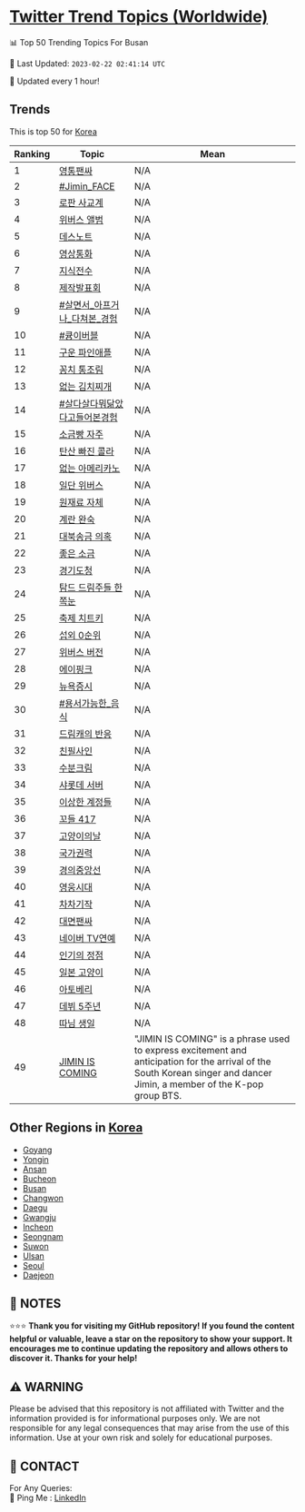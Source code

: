 [Twitter Trend Topics (Worldwide)](https://github.com/ErcinDedeoglu/Twitter-Trend-Topics)
==========


📊 Top 50 Trending Topics For Busan

📆 Last Updated: `2023-02-22 02:41:14 UTC`

🔧 Updated every 1 hour!


## Trends

This is top 50 for [Korea](</Korea>)

| Ranking | Topic | Mean |
| ------- | ------------ | ------------ |
| 1 | [영통팬싸](http://twitter.com/search?q=%ec%98%81%ed%86%b5%ed%8c%ac%ec%8b%b8) | N/A |
| 2 | [#Jimin_FACE](http://twitter.com/search?q=%23Jimin_FACE) | N/A |
| 3 | [로판 사교계](http://twitter.com/search?q=%eb%a1%9c%ed%8c%90+%ec%82%ac%ea%b5%90%ea%b3%84) | N/A |
| 4 | [위버스 앨범](http://twitter.com/search?q=%ec%9c%84%eb%b2%84%ec%8a%a4+%ec%95%a8%eb%b2%94) | N/A |
| 5 | [데스노트](http://twitter.com/search?q=%eb%8d%b0%ec%8a%a4%eb%85%b8%ed%8a%b8) | N/A |
| 6 | [영상통화](http://twitter.com/search?q=%ec%98%81%ec%83%81%ed%86%b5%ed%99%94) | N/A |
| 7 | [지식전수](http://twitter.com/search?q=%ec%a7%80%ec%8b%9d%ec%a0%84%ec%88%98) | N/A |
| 8 | [제작발표회](http://twitter.com/search?q=%ec%a0%9c%ec%9e%91%eb%b0%9c%ed%91%9c%ed%9a%8c) | N/A |
| 9 | [#살면서_아프거나_다쳐본_경험](http://twitter.com/search?q=%23%ec%82%b4%eb%a9%b4%ec%84%9c_%ec%95%84%ed%94%84%ea%b1%b0%eb%82%98_%eb%8b%a4%ec%b3%90%eb%b3%b8_%ea%b2%bd%ed%97%98) | N/A |
| 10 | [#큥이버블](http://twitter.com/search?q=%23%ed%81%a5%ec%9d%b4%eb%b2%84%eb%b8%94) | N/A |
| 11 | [구운 파인애플](http://twitter.com/search?q=%ea%b5%ac%ec%9a%b4+%ed%8c%8c%ec%9d%b8%ec%95%a0%ed%94%8c) | N/A |
| 12 | [꽁치 통조림](http://twitter.com/search?q=%ea%bd%81%ec%b9%98+%ed%86%b5%ec%a1%b0%eb%a6%bc) | N/A |
| 13 | [없는 김치찌개](http://twitter.com/search?q=%ec%97%86%eb%8a%94+%ea%b9%80%ec%b9%98%ec%b0%8c%ea%b0%9c) | N/A |
| 14 | [#살다살다뭐닮았다고들어본경험](http://twitter.com/search?q=%23%ec%82%b4%eb%8b%a4%ec%82%b4%eb%8b%a4%eb%ad%90%eb%8b%ae%ec%95%98%eb%8b%a4%ea%b3%a0%eb%93%a4%ec%96%b4%eb%b3%b8%ea%b2%bd%ed%97%98) | N/A |
| 15 | [소금빵 자주](http://twitter.com/search?q=%ec%86%8c%ea%b8%88%eb%b9%b5+%ec%9e%90%ec%a3%bc) | N/A |
| 16 | [탄산 빠진 콜라](http://twitter.com/search?q=%ed%83%84%ec%82%b0+%eb%b9%a0%ec%a7%84+%ec%bd%9c%eb%9d%bc) | N/A |
| 17 | [없는 아메리카노](http://twitter.com/search?q=%ec%97%86%eb%8a%94+%ec%95%84%eb%a9%94%eb%a6%ac%ec%b9%b4%eb%85%b8) | N/A |
| 18 | [일단 위버스](http://twitter.com/search?q=%ec%9d%bc%eb%8b%a8+%ec%9c%84%eb%b2%84%ec%8a%a4) | N/A |
| 19 | [원재료 자체](http://twitter.com/search?q=%ec%9b%90%ec%9e%ac%eb%a3%8c+%ec%9e%90%ec%b2%b4) | N/A |
| 20 | [계란 완숙](http://twitter.com/search?q=%ea%b3%84%eb%9e%80+%ec%99%84%ec%88%99) | N/A |
| 21 | [대북송금 의혹](http://twitter.com/search?q=%eb%8c%80%eb%b6%81%ec%86%a1%ea%b8%88+%ec%9d%98%ed%98%b9) | N/A |
| 22 | [좋은 소금](http://twitter.com/search?q=%ec%a2%8b%ec%9d%80+%ec%86%8c%ea%b8%88) | N/A |
| 23 | [경기도청](http://twitter.com/search?q=%ea%b2%bd%ea%b8%b0%eb%8f%84%ec%b2%ad) | N/A |
| 24 | [탐드 드림주들 한쪽눈](http://twitter.com/search?q=%ed%83%90%eb%93%9c+%eb%93%9c%eb%a6%bc%ec%a3%bc%eb%93%a4+%ed%95%9c%ec%aa%bd%eb%88%88) | N/A |
| 25 | [축제 치트키](http://twitter.com/search?q=%ec%b6%95%ec%a0%9c+%ec%b9%98%ed%8a%b8%ed%82%a4) | N/A |
| 26 | [섭외 0순위](http://twitter.com/search?q=%ec%84%ad%ec%99%b8+0%ec%88%9c%ec%9c%84) | N/A |
| 27 | [위버스 버전](http://twitter.com/search?q=%ec%9c%84%eb%b2%84%ec%8a%a4+%eb%b2%84%ec%a0%84) | N/A |
| 28 | [에이핑크](http://twitter.com/search?q=%ec%97%90%ec%9d%b4%ed%95%91%ed%81%ac) | N/A |
| 29 | [뉴욕증시](http://twitter.com/search?q=%eb%89%b4%ec%9a%95%ec%a6%9d%ec%8b%9c) | N/A |
| 30 | [#용서가능한_음식](http://twitter.com/search?q=%23%ec%9a%a9%ec%84%9c%ea%b0%80%eb%8a%a5%ed%95%9c_%ec%9d%8c%ec%8b%9d) | N/A |
| 31 | [드림캐의 반응](http://twitter.com/search?q=%eb%93%9c%eb%a6%bc%ec%ba%90%ec%9d%98+%eb%b0%98%ec%9d%91) | N/A |
| 32 | [친필사인](http://twitter.com/search?q=%ec%b9%9c%ed%95%84%ec%82%ac%ec%9d%b8) | N/A |
| 33 | [수분크림](http://twitter.com/search?q=%ec%88%98%eb%b6%84%ed%81%ac%eb%a6%bc) | N/A |
| 34 | [샤롯데 서버](http://twitter.com/search?q=%ec%83%a4%eb%a1%af%eb%8d%b0+%ec%84%9c%eb%b2%84) | N/A |
| 35 | [이상한 계정들](http://twitter.com/search?q=%ec%9d%b4%ec%83%81%ed%95%9c+%ea%b3%84%ec%a0%95%eb%93%a4) | N/A |
| 36 | [꼬들 417](http://twitter.com/search?q=%ea%bc%ac%eb%93%a4+417) | N/A |
| 37 | [고양이의날](http://twitter.com/search?q=%ea%b3%a0%ec%96%91%ec%9d%b4%ec%9d%98%eb%82%a0) | N/A |
| 38 | [국가권력](http://twitter.com/search?q=%ea%b5%ad%ea%b0%80%ea%b6%8c%eb%a0%a5) | N/A |
| 39 | [경의중앙선](http://twitter.com/search?q=%ea%b2%bd%ec%9d%98%ec%a4%91%ec%95%99%ec%84%a0) | N/A |
| 40 | [영웅시대](http://twitter.com/search?q=%ec%98%81%ec%9b%85%ec%8b%9c%eb%8c%80) | N/A |
| 41 | [차차기작](http://twitter.com/search?q=%ec%b0%a8%ec%b0%a8%ea%b8%b0%ec%9e%91) | N/A |
| 42 | [대면팬싸](http://twitter.com/search?q=%eb%8c%80%eb%a9%b4%ed%8c%ac%ec%8b%b8) | N/A |
| 43 | [네이버 TV연예](http://twitter.com/search?q=%eb%84%a4%ec%9d%b4%eb%b2%84+TV%ec%97%b0%ec%98%88) | N/A |
| 44 | [인기의 정점](http://twitter.com/search?q=%ec%9d%b8%ea%b8%b0%ec%9d%98+%ec%a0%95%ec%a0%90) | N/A |
| 45 | [일본 고양이](http://twitter.com/search?q=%ec%9d%bc%eb%b3%b8+%ea%b3%a0%ec%96%91%ec%9d%b4) | N/A |
| 46 | [아토베리](http://twitter.com/search?q=%ec%95%84%ed%86%a0%eb%b2%a0%eb%a6%ac) | N/A |
| 47 | [데뷔 5주년](http://twitter.com/search?q=%eb%8d%b0%eb%b7%94+5%ec%a3%bc%eb%85%84) | N/A |
| 48 | [따님 생일](http://twitter.com/search?q=%eb%94%b0%eb%8b%98+%ec%83%9d%ec%9d%bc) | N/A |
| 49 | [JIMIN IS COMING](http://twitter.com/search?q=JIMIN+IS+COMING) | "JIMIN IS COMING" is a phrase used to express excitement and anticipation for the arrival of the South Korean singer and dancer Jimin, a member of the K-pop group BTS. |



## Other Regions in [Korea](</Korea>)

* [Goyang](</Korea/Goyang.md>)
* [Yongin](</Korea/Yongin.md>)
* [Ansan](</Korea/Ansan.md>)
* [Bucheon](</Korea/Bucheon.md>)
* [Busan](</Korea/Busan.md>)
* [Changwon](</Korea/Changwon.md>)
* [Daegu](</Korea/Daegu.md>)
* [Gwangju](</Korea/Gwangju.md>)
* [Incheon](</Korea/Incheon.md>)
* [Seongnam](</Korea/Seongnam.md>)
* [Suwon](</Korea/Suwon.md>)
* [Ulsan](</Korea/Ulsan.md>)
* [Seoul](</Korea/Seoul.md>)
* [Daejeon](</Korea/Daejeon.md>)



## 📝 NOTES

⭐⭐⭐ **Thank you for visiting my GitHub repository! If you found the content helpful or valuable, leave a star on the repository to show your support. It encourages me to continue updating the repository and allows others to discover it. Thanks for your help!**


## ⚠️ WARNING

Please be advised that this repository is not affiliated with Twitter and the information provided is for informational purposes only. We are not responsible for any legal consequences that may arise from the use of this information. Use at your own risk and solely for educational purposes.


## 📨 CONTACT

 For Any Queries:  
            🏓 Ping Me : [LinkedIn](https://www.linkedin.com/in/ercindedeoglu/)
